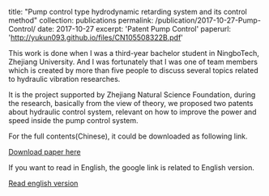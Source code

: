 ​title: "Pump control type hydrodynamic retarding system and its control method"
collection: publications
permalink: /publication/2017-10-27-Pump-Control/
date: 2017-10-27
excerpt: 'Patent Pump Control'
paperurl: 'http://yukun093.github.io/files/CN105508322B.pdf'


This work is done when I was a third-year bachelor student in NingboTech, Zhejiang University. And I was fortunately that I was one of team members which is created by more than five people to discuss several topics related to hydraulic vibration researches.

It is the project supported by Zhejiang Natural Science Foundation, during the research, basically from the view of theory, we proposed two patents about hydraulic control system, relevant on how to improve the power and speed inside the pump control system.

For the full contents(Chinese), it could be downloaded as following link.

[Download paper here](http://academicpages.github.io/files/CN105508324B.pdf)

If you want to read in English, the google link is related to English version.

[Read english version](https://patents.google.com/patent/CN105508322B/en)
